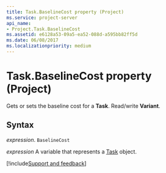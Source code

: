 ```yaml
---
title: Task.BaselineCost property (Project)
ms.service: project-server
api_name:
- Project.Task.BaselineCost
ms.assetid: e6128a53-09a5-ea52-088d-a595bb82ff5d
ms.date: 06/08/2017
ms.localizationpriority: medium
---
```



# Task.BaselineCost property (Project)

Gets or sets the baseline cost for a **Task**. Read/write **Variant**.


## Syntax

_expression_. `BaselineCost`

_expression_ A variable that represents a [Task](./Project.Task.md) object.

[!include[Support and feedback](~/includes/feedback-boilerplate.md)]